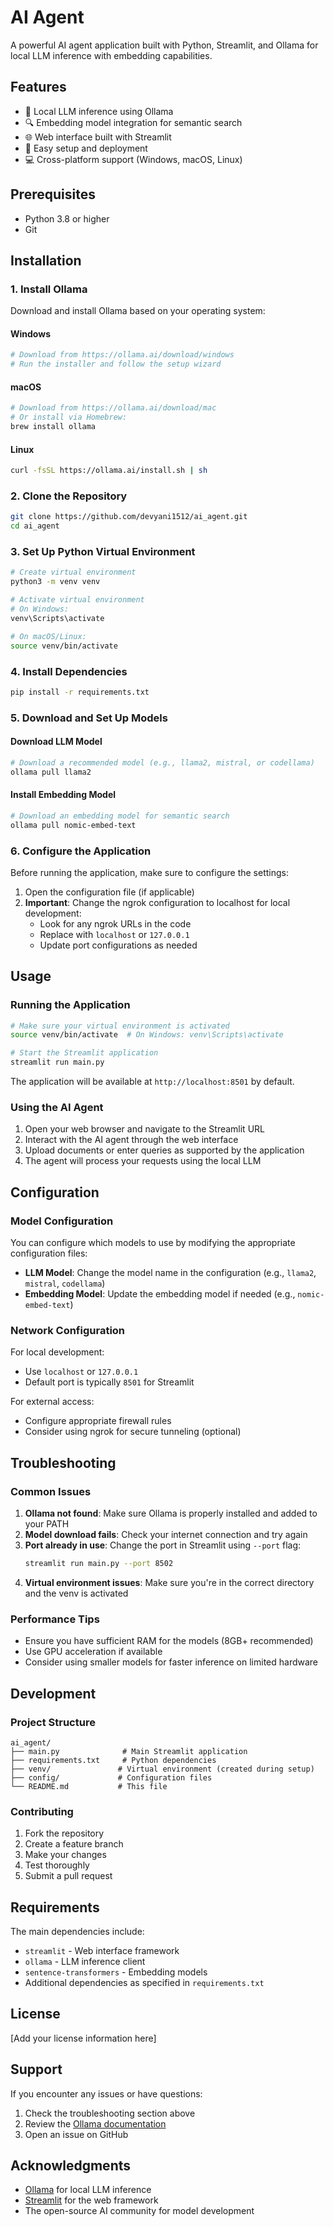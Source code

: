 # AI Agent

A powerful AI agent application built with Python, Streamlit, and Ollama for local LLM inference with embedding capabilities.

## Features

- 🤖 Local LLM inference using Ollama
- 🔍 Embedding model integration for semantic search
- 🌐 Web interface built with Streamlit
- 🚀 Easy setup and deployment
- 💻 Cross-platform support (Windows, macOS, Linux)

## Prerequisites

- Python 3.8 or higher
- Git

## Installation

### 1. Install Ollama

Download and install Ollama based on your operating system:

#### Windows
```bash
# Download from https://ollama.ai/download/windows
# Run the installer and follow the setup wizard
```

#### macOS
```bash
# Download from https://ollama.ai/download/mac
# Or install via Homebrew:
brew install ollama
```

#### Linux
```bash
curl -fsSL https://ollama.ai/install.sh | sh
```

### 2. Clone the Repository

```bash
git clone https://github.com/devyani1512/ai_agent.git
cd ai_agent
```

### 3. Set Up Python Virtual Environment

```bash
# Create virtual environment
python3 -m venv venv

# Activate virtual environment
# On Windows:
venv\Scripts\activate

# On macOS/Linux:
source venv/bin/activate
```

### 4. Install Dependencies

```bash
pip install -r requirements.txt
```

### 5. Download and Set Up Models

#### Download LLM Model
```bash
# Download a recommended model (e.g., llama2, mistral, or codellama)
ollama pull llama2
```

#### Install Embedding Model
```bash
# Download an embedding model for semantic search
ollama pull nomic-embed-text
```

### 6. Configure the Application

Before running the application, make sure to configure the settings:

1. Open the configuration file (if applicable)
2. **Important**: Change the ngrok configuration to localhost for local development:
   - Look for any ngrok URLs in the code
   - Replace with `localhost` or `127.0.0.1`
   - Update port configurations as needed

## Usage

### Running the Application

```bash
# Make sure your virtual environment is activated
source venv/bin/activate  # On Windows: venv\Scripts\activate

# Start the Streamlit application
streamlit run main.py
```

The application will be available at `http://localhost:8501` by default.

### Using the AI Agent

1. Open your web browser and navigate to the Streamlit URL
2. Interact with the AI agent through the web interface
3. Upload documents or enter queries as supported by the application
4. The agent will process your requests using the local LLM

## Configuration

### Model Configuration

You can configure which models to use by modifying the appropriate configuration files:

- **LLM Model**: Change the model name in the configuration (e.g., `llama2`, `mistral`, `codellama`)
- **Embedding Model**: Update the embedding model if needed (e.g., `nomic-embed-text`)

### Network Configuration

For local development:
- Use `localhost` or `127.0.0.1`
- Default port is typically `8501` for Streamlit

For external access:
- Configure appropriate firewall rules
- Consider using ngrok for secure tunneling (optional)

## Troubleshooting

### Common Issues

1. **Ollama not found**: Make sure Ollama is properly installed and added to your PATH
2. **Model download fails**: Check your internet connection and try again
3. **Port already in use**: Change the port in Streamlit using `--port` flag:
   ```bash
   streamlit run main.py --port 8502
   ```
4. **Virtual environment issues**: Make sure you're in the correct directory and the venv is activated

### Performance Tips

- Ensure you have sufficient RAM for the models (8GB+ recommended)
- Use GPU acceleration if available
- Consider using smaller models for faster inference on limited hardware

## Development

### Project Structure

```
ai_agent/
├── main.py              # Main Streamlit application
├── requirements.txt     # Python dependencies
├── venv/               # Virtual environment (created during setup)
├── config/             # Configuration files
└── README.md           # This file
```

### Contributing

1. Fork the repository
2. Create a feature branch
3. Make your changes
4. Test thoroughly
5. Submit a pull request

## Requirements

The main dependencies include:
- `streamlit` - Web interface framework
- `ollama` - LLM inference client
- `sentence-transformers` - Embedding models
- Additional dependencies as specified in `requirements.txt`

## License

[Add your license information here]

## Support

If you encounter any issues or have questions:

1. Check the troubleshooting section above
2. Review the [Ollama documentation](https://ollama.ai/docs)
3. Open an issue on GitHub

## Acknowledgments

- [Ollama](https://ollama.ai/) for local LLM inference
- [Streamlit](https://streamlit.io/) for the web framework
- The open-source AI community for model development
